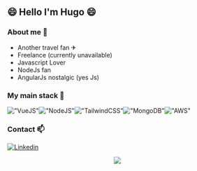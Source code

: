 ## 😄 Hello I'm Hugo 😄

### About me 💬

* Another travel fan ✈
* Freelance (currently unavailable)
* Javascript Lover
* NodeJs fan
* AngularJs nostalgic (yes Js)

<!--
Here are some ideas to get you started:

- 🔭 I’m currently working on ...
- 🌱 I’m currently learning ...
- 👯 I’m looking to collaborate on ...
- 🤔 I’m looking for help with ...
- 💬 Ask me about ...
- 📫 How to reach me: ...
- 😄 Pronouns: ...
- ⚡ Fun fact: ...
-->

### My main stack 🔭

!["VueJS"](https://heptaward-assets.s3.eu-west-3.amazonaws.com/vuejs.png "VueJS")!["NodeJS"](https://heptaward-assets.s3.eu-west-3.amazonaws.com/nodeJS.png "NodeJS")!["TailwindCSS"](https://heptaward-assets.s3.eu-west-3.amazonaws.com/tailwind.png "Tailwind CSS")!["MongoDB"](https://heptaward-assets.s3.eu-west-3.amazonaws.com/mongodb.png "MongoDB")!["AWS"](https://heptaward-assets.s3.eu-west-3.amazonaws.com/aws.jpeg "AWS")

### Contact 📫

[![Linkedin](https://heptaward-assets.s3.eu-west-3.amazonaws.com/linkedin.png)](https://www.linkedin.com/public-profile/in/hugo-larrousse)

<p align="center">
  <img src="https://profile-counter.glitch.me/hugolarrousse/count.svg" />
</p>

